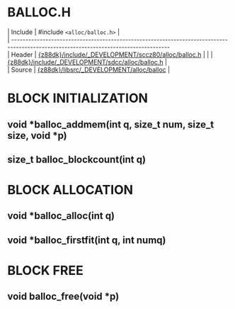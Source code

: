 # BALLOC.H

 | Include    | #include `<alloc/balloc.h>`                                                                                              |                              
 | -------------------------------------------------------------------------------------------------------------------------------------                              
 | Header     | [{z88dk}/include/_DEVELOPMENT/sccz80/alloc/balloc.h](http://z88dk.cvs.sourceforge.net/viewvc/z88dk/z88dk/include/_DEVELOPMENT/sccz80/alloc/balloc.h) |
 | | [{z88dk}/include/_DEVELOPMENT/sdcc/alloc/balloc.h](http://z88dk.cvs.sourceforge.net/viewvc/z88dk/z88dk/include/_DEVELOPMENT/sdcc/alloc/balloc.h) |               
 | Source     | [{z88dk}/libsrc/_DEVELOPMENT/alloc/balloc](http://z88dk.cvs.sourceforge.net/viewvc/z88dk/z88dk/libsrc/_DEVELOPMENT/alloc/balloc)                     |

# BLOCK INITIALIZATION

## void *balloc_addmem(int q, size_t num, size_t size, void *p)

## size_t balloc_blockcount(int q)

# BLOCK ALLOCATION

## void *balloc_alloc(int q)

## void *balloc_firstfit(int q, int numq)

# BLOCK FREE

## void balloc_free(void *p)

